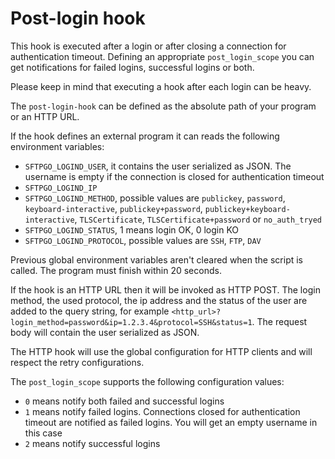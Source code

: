 # Post-login hook

This hook is executed after a login or after closing a connection for authentication timeout. Defining an appropriate `post_login_scope` you can get notifications for failed logins, successful logins or both.

Please keep in mind that executing a hook after each login can be heavy.

The `post-login-hook` can be defined as the absolute path of your program or an HTTP URL.

If the hook defines an external program it can reads the following environment variables:

- `SFTPGO_LOGIND_USER`, it contains the user serialized as JSON. The username is empty if the connection is closed for authentication timeout
- `SFTPGO_LOGIND_IP`
- `SFTPGO_LOGIND_METHOD`, possible values are `publickey`, `password`, `keyboard-interactive`, `publickey+password`, `publickey+keyboard-interactive`, `TLSCertificate`, `TLSCertificate+password` or `no_auth_tryed`
- `SFTPGO_LOGIND_STATUS`, 1 means login OK, 0 login KO
- `SFTPGO_LOGIND_PROTOCOL`, possible values are `SSH`, `FTP`, `DAV`

Previous global environment variables aren't cleared when the script is called.
The program must finish within 20 seconds.

If the hook is an HTTP URL then it will be invoked as HTTP POST. The login method, the used protocol, the ip address and the status of the user are added to the query string, for example `<http_url>?login_method=password&ip=1.2.3.4&protocol=SSH&status=1`.
The request body will contain the user serialized as JSON.

The HTTP hook will use the global configuration for HTTP clients and will respect the retry configurations.

The `post_login_scope` supports the following configuration values:

- `0` means notify both failed and successful logins
- `1` means notify failed logins. Connections closed for authentication timeout are notified as failed logins. You will get an empty username in this case
- `2` means notify successful logins
